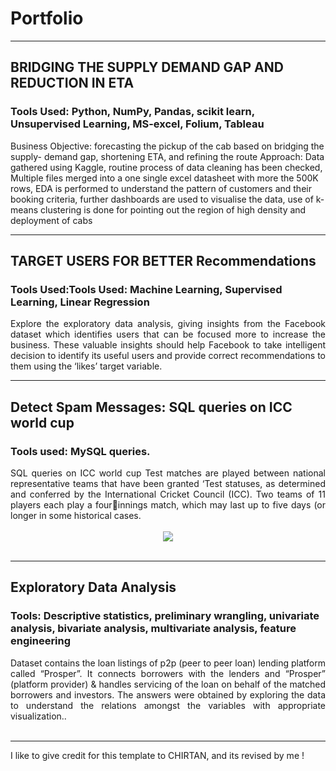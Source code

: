 # Portfolio
---
## BRIDGING THE SUPPLY DEMAND GAP AND REDUCTION IN ETA

### Tools Used: Python, NumPy, Pandas, scikit learn, Unsupervised Learning, MS-excel, Folium, Tableau
Business Objective: forecasting the pickup of the cab based on bridging the supply- demand gap, 
shortening ETA, and refining the route
Approach: Data gathered using Kaggle, routine process of data cleaning has been checked, Multiple files merged 
into a one single excel datasheet with more the 500K rows, EDA is performed to understand the pattern of 
customers and their booking criteria, further dashboards are used to visualise the data, use of k- means 
clustering is done for pointing out the region of high density and deployment of cabs



---
## TARGET USERS FOR BETTER Recommendations
### Tools Used:Tools Used: Machine Learning, Supervised Learning, Linear Regression

<div style="text-align: justify">Explore the exploratory data analysis, giving insights from the Facebook dataset which identifies users that can 
be focused more to increase the business. These valuable insights should help Facebook to take intelligent 
decision to identify its useful users and provide correct recommendations to them using the ‘likes’ target 
variable.</div>

---

## Detect Spam Messages:  SQL queries on ICC world cup
### Tools used: MySQL queries.

<div style="text-align: justify">SQL queries on ICC world cup 
Test matches are played between national representative teams that have been granted ‘Test statuses, as 
determined and conferred by the International Cricket Council (ICC). Two teams of 11 players each play a fourinnings match, which may last up to five days (or longer in some historical cases.</div>
<br>
<center><img src="images/detect-sspam-nlp.png"/></center>
<br>

---
## Exploratory Data Analysis
### Tools: Descriptive statistics, preliminary wrangling, univariate analysis, bivariate analysis, multivariate analysis, feature engineering

<div style="text-align: justify">Dataset contains the loan listings of p2p (peer to peer loan) lending platform called “Prosper”. It connects 
borrowers with the lenders and “Prosper” (platform provider) & handles servicing of the loan on behalf of the 
matched borrowers and investors. The answers were obtained by exploring the data to understand the relations 
amongst the variables with appropriate visualization..</div>

<br>


---


I like to give credit for this template to CHIRTAN, and its revised by me !
